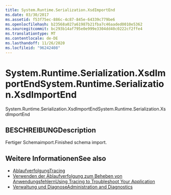 ```yaml
---
title: System.Runtime.Serialization.XsdImportEnd
ms.date: 03/30/2017
ms.assetid: f53f75ec-886c-4c87-845e-64339c779be6
ms.openlocfilehash: b23568a027a61987b21fba7c46aaded0010e5362
ms.sourcegitcommit: bc293b14af795e0e999e3304dd40c0222cf2ffe4
ms.translationtype: MT
ms.contentlocale: de-DE
ms.lasthandoff: 11/26/2020
ms.locfileid: "96242408"
---
```

# <a name="systemruntimeserializationxsdimportend"></a><span data-ttu-id="df1f2-102">System.Runtime.Serialization.XsdImportEnd</span><span class="sxs-lookup"><span data-stu-id="df1f2-102">System.Runtime.Serialization.XsdImportEnd</span></span>

<span data-ttu-id="df1f2-103">System.Runtime.Serialization.XsdImportEnd</span><span class="sxs-lookup"><span data-stu-id="df1f2-103">System.Runtime.Serialization.XsdImportEnd</span></span>  
  
## <a name="description"></a><span data-ttu-id="df1f2-104">BESCHREIBUNG</span><span class="sxs-lookup"><span data-stu-id="df1f2-104">Description</span></span>  

 <span data-ttu-id="df1f2-105">Fertiger Schemaimport.</span><span class="sxs-lookup"><span data-stu-id="df1f2-105">Finished schema import.</span></span>  
  
## <a name="see-also"></a><span data-ttu-id="df1f2-106">Weitere Informationen</span><span class="sxs-lookup"><span data-stu-id="df1f2-106">See also</span></span>

- [<span data-ttu-id="df1f2-107">Ablaufverfolgung</span><span class="sxs-lookup"><span data-stu-id="df1f2-107">Tracing</span></span>](index.md)
- [<span data-ttu-id="df1f2-108">Verwenden der Ablaufverfolgung zum Beheben von Anwendungsfehlern</span><span class="sxs-lookup"><span data-stu-id="df1f2-108">Using Tracing to Troubleshoot Your Application</span></span>](using-tracing-to-troubleshoot-your-application.md)
- [<span data-ttu-id="df1f2-109">Verwaltung und Diagnose</span><span class="sxs-lookup"><span data-stu-id="df1f2-109">Administration and Diagnostics</span></span>](../index.md)
